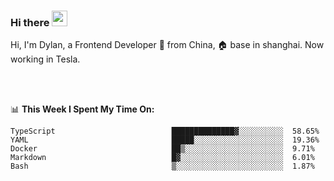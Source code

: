 ### Hi there <img src="https://media.giphy.com/media/hvRJCLFzcasrR4ia7z/giphy.gif" width="25px">

<!-- ![visitors](https://visitor-badge.glitch.me/badge?page_id=dislfyer.dislfyer) -->

Hi, I'm Dylan, a Frontend Developer 🚀 from China, 🏠 base in shanghai. Now working in Tesla.

<br/>
<br/>

📊 **This Week I Spent My Time On:**


<!--START_SECTION:waka-->

```text
TypeScript                          ██████████████▓░░░░░░░░░░  58.65%
YAML                                █████░░░░░░░░░░░░░░░░░░░░  19.36%
Docker                              ██▒░░░░░░░░░░░░░░░░░░░░░░  9.71%
Markdown                            █▓░░░░░░░░░░░░░░░░░░░░░░░  6.01%
Bash                                ▒░░░░░░░░░░░░░░░░░░░░░░░░  1.87%
```

<!--END_SECTION:waka-->

<!--
**About Me:**
 -->
